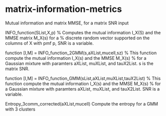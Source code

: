 # matrix-information-metrics
Mutual information and matrix MMSE, for a matrix SNR input

INFO_function(SList,X,p)
% Computes the mutual information I_X(S) and the MMSE matrix  M_X(s) for a
% discrete random vector supported on the columns of X with pmf p, SNR is a variable.

function [I,M] = INFO_function_2GMM(s,aXList,mucell,sz)
% This function compute the mutual information I_X(s) and the MMSE M_X(s)
% for a Gaussian mixture with paramters aXList, muXList, and tauX2List. s is the matrix SNR.

function [I,M] = INFO_function_GMM(sList,aXList,muXList,tauX2List)
% This function compute the mutual information I_X(s) and the MMSE M_X(s)
% for a Gaussian mixture with paramters aXList, muXList, and tauX2List.  SNR is a variable.

Entropy_3comm_corrected(aXList,mucell)
Compute the entropy for a GMM with 3 clusters

